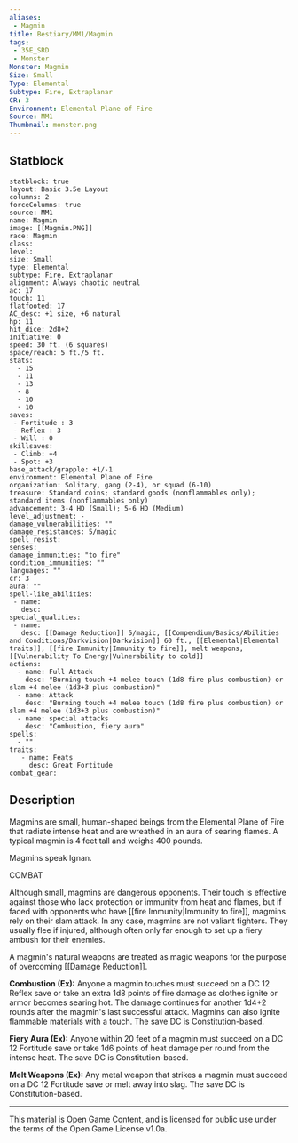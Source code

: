 ```yaml
---
aliases:
 - Magmin
title: Bestiary/MM1/Magmin
tags: 
 - 35E_SRD
 - Monster
Monster: Magmin
Size: Small
Type: Elemental
Subtype: Fire, Extraplanar
CR: 3
Environnent: Elemental Plane of Fire
Source: MM1
Thumbnail: monster.png
---
```


## Statblock

```statblock
statblock: true
layout: Basic 3.5e Layout
columns: 2
forceColumns: true
source: MM1 
name: Magmin
image: [[Magmin.PNG]]
race: Magmin
class: 
level: 
size: Small
type: Elemental
subtype: Fire, Extraplanar
alignment: Always chaotic neutral
ac: 17
touch: 11
flatfooted: 17
AC_desc: +1 size, +6 natural
hp: 11
hit_dice: 2d8+2
initiative: 0
speed: 30 ft. (6 squares)
space/reach: 5 ft./5 ft.
stats:
  - 15
  - 11
  - 13
  - 8
  - 10
  - 10
saves:
 - Fortitude : 3
 - Reflex : 3
 - Will : 0
skillsaves:
 - Climb: +4
 - Spot: +3
base_attack/grapple: +1/-1
environment: Elemental Plane of Fire
organization: Solitary, gang (2-4), or squad (6-10)
treasure: Standard coins; standard goods (nonflammables only); standard items (nonflammables only)
advancement: 3-4 HD (Small); 5-6 HD (Medium)
level_adjustment: -
damage_vulnerabilities: ""
damage_resistances: 5/magic
spell_resist: 
senses: 
damage_immunities: "to fire"
condition_immunities: ""
languages: ""
cr: 3
aura: ""
spell-like_abilities:
 - name: 
   desc: 
special_qualities:
 - name:
   desc: [[Damage Reduction]] 5/magic, [[Compendium/Basics/Abilities and Conditions/Darkvision|Darkvision]] 60 ft., [[Elemental|Elemental traits]], [[fire Immunity|Immunity to fire]], melt weapons, [[Vulnerability To Energy|Vulnerability to cold]] 
actions:
  - name: Full Attack
    desc: "Burning touch +4 melee touch (1d8 fire plus combustion) or slam +4 melee (1d3+3 plus combustion)"
  - name: Attack
    desc: "Burning touch +4 melee touch (1d8 fire plus combustion) or slam +4 melee (1d3+3 plus combustion)"
  - name: special attacks
    desc: "Combustion, fiery aura"
spells:
  - ""
traits:
   - name: Feats
     desc: Great Fortitude
combat_gear:  
```

## Description



Magmins are small, human-shaped beings from the Elemental Plane of Fire that radiate intense heat and are wreathed in an aura of searing flames. A typical magmin is 4 feet tall and weighs 400 pounds.

Magmins speak Ignan.

COMBAT

Although small, magmins are dangerous opponents. Their touch is effective against those who lack protection or immunity from heat and flames, but if faced with opponents who have [[fire Immunity|Immunity to fire]], magmins rely on their slam attack. In any case, magmins are not valiant fighters. They usually flee if injured, although often only far enough to set up a fiery ambush for their enemies.

A magmin's natural weapons are treated as magic weapons for the purpose of overcoming [[Damage Reduction]].


**Combustion (Ex):** Anyone a magmin touches must succeed on a DC 12 Reflex save or take an extra 1d8 points of fire damage as clothes ignite or armor becomes searing hot. The damage continues for another 1d4+2 rounds after the magmin's last successful attack. Magmins can also ignite flammable materials with a touch. The save DC is Constitution-based.


**Fiery Aura (Ex):** Anyone within 20 feet of a magmin must succeed on a DC 12 Fortitude save or take 1d6 points of heat damage per round from the intense heat. The save DC is Constitution-based.


**Melt Weapons (Ex):** Any metal weapon that strikes a magmin must succeed on a DC 12 Fortitude save or melt away into slag. The save DC is Constitution-based.

---

This material is Open Game Content, and is licensed for public use under the terms of the Open Game License v1.0a.
